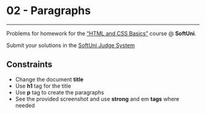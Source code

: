 ﻿# 02 - Paragraphs
------
Problems for homework for the [“HTML and CSS Basics”](#) course @ **SoftUni**.

Submit your solutions in
the [SoftUni Judge System](https://judge.softuni.bg/Contests/#!/List/ByCategory/165/HTML-and-CSS)

## Constraints

* Change the document **title**
* Use **h1** tag for the title
* Use **p** tag to create the paragraphs
* See the provided screenshot and use **strong** and em **tags** where needed



